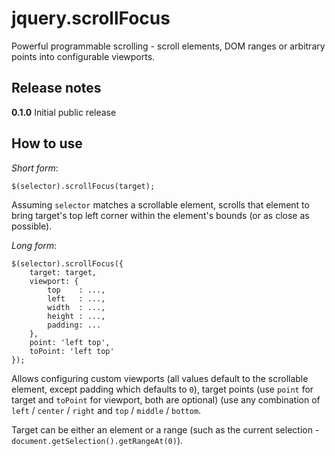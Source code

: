 jquery.scrollFocus
==================

Powerful programmable scrolling - scroll elements, DOM ranges or arbitrary points into configurable viewports.

Release notes
-------------

**0.1.0** Initial public release


How to use
----------

*Short form*: 

	$(selector).scrollFocus(target);

Assuming `selector` matches a scrollable element, scrolls that element to bring target's top left corner within the element's bounds (or as close as possible).

*Long form*:

	$(selector).scrollFocus({
		target: target,
		viewport: {
			top    : ...,
			left   : ...,
			width  : ...,
			height : ...,
			padding: ...
		},
		point: 'left top',
		toPoint: 'left top'
	});

Allows configuring custom viewports (all values default to the scrollable element, except padding which defaults to `0`), target points (use `point` for target and `toPoint` for viewport, both are optional) (use any combination of `left` / `center` / `right` and `top` / `middle` / `bottom`.

Target can be either an element or a range (such as the current selection - `document.getSelection().getRangeAt(0)`).
